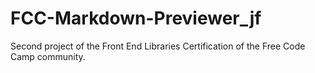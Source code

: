 # FCC-Markdown-Previewer_jf
 Second project of the Front End Libraries Certification of the Free Code Camp community.
